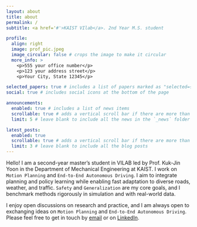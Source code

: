 ```yaml
---
layout: about
title: about
permalink: /
subtitle: <a href='#'>KAIST VIlab</a>. 2nd Year M.S. student

profile:
  align: right
  image: prof_pic.jpeg
  image_circular: false # crops the image to make it circular
  more_info: >
    <p>555 your office number</p>
    <p>123 your address street</p>
    <p>Your City, State 12345</p>

selected_papers: true # includes a list of papers marked as "selected={true}"
social: true # includes social icons at the bottom of the page

announcements:
  enabled: true # includes a list of news items
  scrollable: true # adds a vertical scroll bar if there are more than 3 news items
  limit: 5 # leave blank to include all the news in the `_news` folder

latest_posts:
  enabled: true
  scrollable: true # adds a vertical scroll bar if there are more than 3 new posts items
  limit: 3 # leave blank to include all the blog posts
---
```


Hello! I am a second-year master’s student in VILAB led by Prof. Kuk-Jin Yoon in the Department of Mechanical Engineering at KAIST. I work on `Motion Planning` and `End-to-End Autonomous Driving`. I aim to integrate planning and policy learning while enabling fast adaptation to diverse roads, weather, and traffic. `Safety` and `Generalization` are my core goals, and I benchmark methods rigorously in simulation and with real-world data.

I enjoy open discussions on research and practice, and I am always open to exchanging ideas on `Motion Planning` and `End-to-End Autonomous Driving`. Please feel free to get in touch by [email](mailto:dlrldnjs@kaist.ac.kr) or on [LinkedIn](www.linkedin.com/in/giwon-lee-515911336).

<!-- Write your biography here. Tell the world about yourself. Link to your favorite [subreddit](http://reddit.com). You can put a picture in, too. The code is already in, just name your picture `prof_pic.jpg` and put it in the `img/` folder.

Put your address / P.O. box / other info right below your picture. You can also disable any of these elements by editing `profile` property of the YAML header of your `_pages/about.md`. Edit `_bibliography/papers.bib` and Jekyll will render your [publications page](/al-folio/publications/) automatically.

Link to your social media connections, too. This theme is set up to use [Font Awesome icons](https://fontawesome.com/) and [Academicons](https://jpswalsh.github.io/academicons/), like the ones below. Add your Facebook, Twitter, LinkedIn, Google Scholar, or just disable all of them. -->
